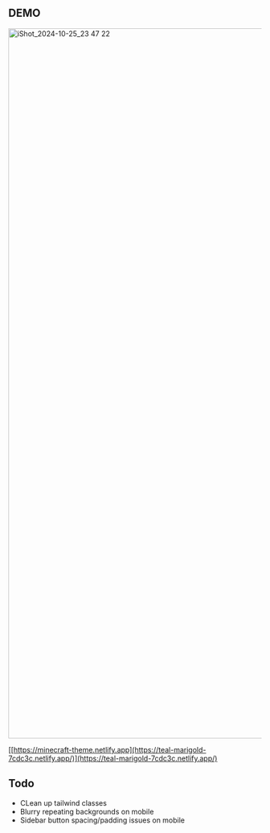 
## DEMO

<img width="1413" alt="iShot_2024-10-25_23 47 22" src="https://github.com/user-attachments/assets/ea517094-c01c-4993-a066-838dfd3977dd">


[[https://minecraft-theme.netlify.app](https://teal-marigold-7cdc3c.netlify.app/)](https://teal-marigold-7cdc3c.netlify.app/)



## Todo

- CLean up tailwind classes
- Blurry repeating backgrounds on mobile
- Sidebar button spacing/padding issues on mobile
